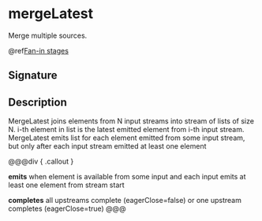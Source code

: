 # mergeLatest

Merge multiple sources.

@ref[Fan-in stages](../index.md#fan-in-stages)

## Signature

## Description

MergeLatest joins elements from N input streams into stream of lists of size N.
i-th element in list is the latest emitted element from i-th input stream.
MergeLatest emits list for each element emitted from some input stream,
but only after each input stream emitted at least one element


@@@div { .callout }

**emits** when element is available from some input and each input emits at least one element from stream start

**completes** all upstreams complete (eagerClose=false) or one upstream completes (eagerClose=true)
@@@


